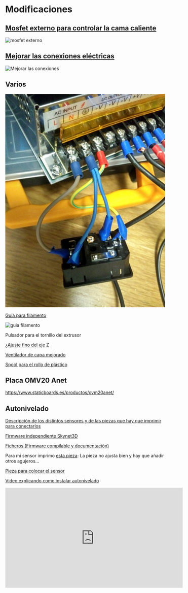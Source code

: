 # Modificaciones

## [Mosfet externo para controlar la cama caliente](https://3dprint.wiki/reprap/electronics/heatbed_mosfet)

![mosfet externo](https://3dprint.wiki/_media/reprap/electronics/2psu.jpg?w=600&tok=541d88)

## [Mejorar las conexiones eléctricas](https://3dprint.wiki/reprap/anet/a8/replace_connectors)

![Mejorar las conexiones](https://3dprint.wiki/_media/reprap/anet/a8/photo_2016-11-05_01-19-40.jpg?w=600&tok=20ce8e)

## Varios

![Interruptor](./images/ConexionAlimentacion.jpg)

[Guía para filamento](http://www.thingiverse.com/thing:1764285/#files)

![guia filamento](http://thingiverse-production-new.s3.amazonaws.com/renders/d6/91/9a/66/5f/22bb11e05cc674a70000e7a5a304ac16_preview_featured.jpg)

Pulsador para el tornillo del extrusor

¿[Ajuste fino del eje Z](http://www.thingiverse.com/thing:1776429)

[Ventilador de capa mejorado](http://www.thingiverse.com/thing:2133328)

[Spool para el rollo de plástico](http://www.thingiverse.com/thing:1624641)

## Placa OMV20 Anet

https://www.staticboards.es/productos/ovm20anet/

## Autonivelado

[Descripción de los distintos sensores y de las piezas que hay que imprimir para conectarlos](https://3dprint.wiki/reprap/anet/a8/improvement/autobedleveling)

[Firmware independiente Skynet3D](https://www.facebook.com/skynet3ddevelopment/)

[Ficheros (Firmware compilable y documentación)](https://drive.google.com/file/d/0B0Jb9SruV4vGc1JwaWVNbThodEU/view)

Para mi sensor imprimo [esta pieza](https://www.thingiverse.com/thing:1751859/#files): La pieza no ajusta bien y hay que añadir otros agujeros...

[Pieza para colocar el sensor](http://www.thingiverse.com/thing:1770044)


[Video explicando como instalar autonivelado](https://www.youtube.com/embed/uMQcnMVPcX4)

<iframe width="560" height="315" src="https://www.youtube.com/embed/uMQcnMVPcX4" frameborder="0" allowfullscreen></iframe>
